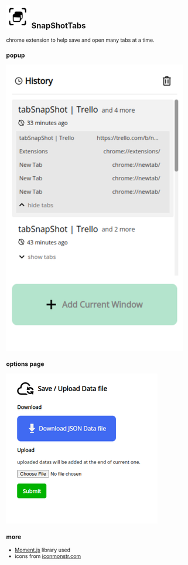 ## ![icon](assets/icon32.svg) SnapShotTabs

chrome extension to help save and open many tabs at a time.

### popup
![example image](example.png)

### options page
![exmple option](example-options.png)

### more

- [Moment.js](https://momentjs.com/) library used
- icons from [iconmonstr.com](https://iconmonstr.com/)

